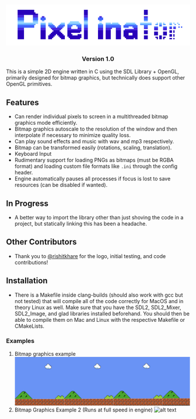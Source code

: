 <p align="center">
  <img src="imgs/Pixelinator_logo.png"/>
</p>

<h3 align="center">
Version 1.0
</h3>

This is a simple 2D engine written in C using the SDL Library + OpenGL, primarily designed for bitmap graphics,
but technically does support other OpenGL primitives.
## Features
- Can render individual pixels to screen in a multithreaded bitmap graphics mode efficiently.
- Bitmap graphics autoscale to the resolution of the window and then interpolate if necessary to minimize quality loss.
- Can play sound effects and music with wav and mp3 respectively.
- Bitmap can be transformed easily (rotations, scaling, translation).
- Keyboard Input
- Rudimentary support for loading PNGs as bitmaps (must be RGBA format) and loading custom file
  formats like ``.ini`` through the config header.
- Engine automatically pauses all processes if focus is lost to save resources (can be disabled if wanted).

## In Progress
- A better way to import the library other than just shoving the code in a project, but statically linking this has been a headache.

## Other Contributors
- Thank you to [@rishitkhare](https://github.com/rishitkhare) for the logo, initial testing, and code contributions!

## Installation
- There is a Makefile inside clang-builds (should also work with gcc but not tested) that will compile all of the code correctly
  for MacOS and in theory Linux as well. Make sure that you have the SDL2, SDL2_Mixer, SDL2_Image, and glad libraries installed beforehand.
  You should then be able to compile them on Mac and Linux with the respective Makefile or CMakeLists.

### Examples
1. Bitmap graphics example
![alt text](imgs/bitmapexample1.png?raw=true)
2. Bitmap Graphics Example 2 (Runs at full speed in engine)
![alt text](imgs/demo2.gif?raw=true)

